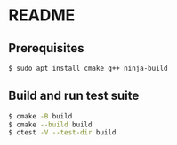 # README

## Prerequisites
```bash
$ sudo apt install cmake g++ ninja-build
```

## Build and run test suite
```bash
$ cmake -B build
$ cmake --build build
$ ctest -V --test-dir build
```